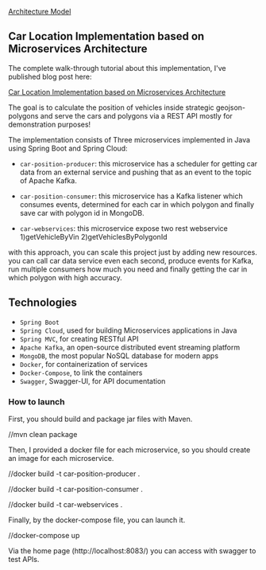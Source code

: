 
[Architecture Model](/car_position_diagram.png)

Car Location Implementation based on Microservices Architecture
---

The complete walk-through tutorial about this implementation, I've published blog post here:

[Car Location Implementation based on Microservices Architecture](https://ehsanasadev.github.io/How_to_use_Spring_and_Kafka_to_build_a_project_based_on_microservices_architecture/)

The goal is to calculate the position of vehicles inside strategic geojson-polygons and serve the cars and polygons via a REST API
mostly for demonstration purposes!

The implementation consists of Three microservices implemented in Java using Spring Boot and Spring Cloud:

-   `car-position-producer`: this microservice has a scheduler for getting car data from an external service and pushing that as an event to the topic of Apache Kafka.

-   `car-position-consumer`: this microservice has a Kafka listener which consumes events, determined for each car in which
    polygon and finally save car with polygon id in MongoDB.

-   `car-webservices`: this microservice expose two rest webservice 1)getVehicleByVin 2)getVehiclesByPolygonId

with this approach, you can scale this project just by adding new resources. you can call car data service even each second, produce events for Kafka, run multiple consumers
how much you need and finally getting the car in which polygon with high accuracy.

Technologies
------------
- `Spring Boot`
- `Spring Cloud`, used for building Microservices applications in Java
- `Spring MVC`, for creating RESTful API
- `Apache Kafka`, an open-source distributed event streaming platform
- `MongoDB`, the most popular NoSQL database for modern apps 
- `Docker`, for containerization of services
- `Docker-Compose`, to link the containers
- `Swagger`, Swagger-UI, for API documentation


### How to launch

First, you should build and package jar files with Maven.

//mvn clean package

Then,  I provided a docker file for each microservice, so you should create an image for each microservice.

//docker build -t car-position-producer .

//docker build -t car-position-consumer .

//docker build -t car-webservices .



Finally, by the docker-compose file, you can launch it.

//docker-compose up


Via the home page (http://localhost:8083/) you can access with swagger to test APIs.
